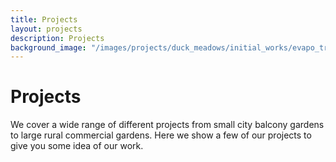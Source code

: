 ```yaml
---
title: Projects
layout: projects
description: Projects
background_image: "/images/projects/duck_meadows/initial_works/evapo_transpiration_beds-small"
---
```


# Projects

We cover a wide range of different projects from small city balcony gardens to large rural commercial gardens. Here we show a few of our projects to give you some idea of our work. 